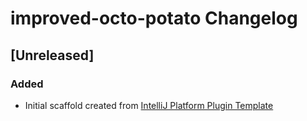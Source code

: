<!-- Keep a Changelog guide -> https://keepachangelog.com -->

# improved-octo-potato Changelog

## [Unreleased]
### Added
- Initial scaffold created from [IntelliJ Platform Plugin Template](https://github.com/JetBrains/intellij-platform-plugin-template)
